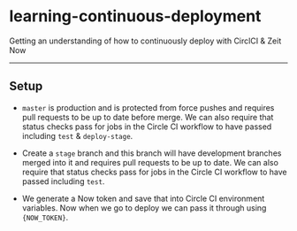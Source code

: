 # learning-continuous-deployment

Getting an understanding of how to continuously deploy with CirclCI &amp; Zeit Now

---

## Setup

* `master` is production and is protected from force pushes and requires pull requests to be up to date before merge. We can also require that status checks pass for jobs in the Circle CI workflow to have passed including `test` & `deploy-stage`.

* Create a `stage` branch and this branch will have development branches merged into it and requires pull requests to be up to date. We can also require that status checks pass for jobs in the Circle CI workflow to have passed including `test`.

* We generate a Now token and save that into Circle CI environment variables. Now when we go to deploy we can pass it through using `{NOW_TOKEN}`.
